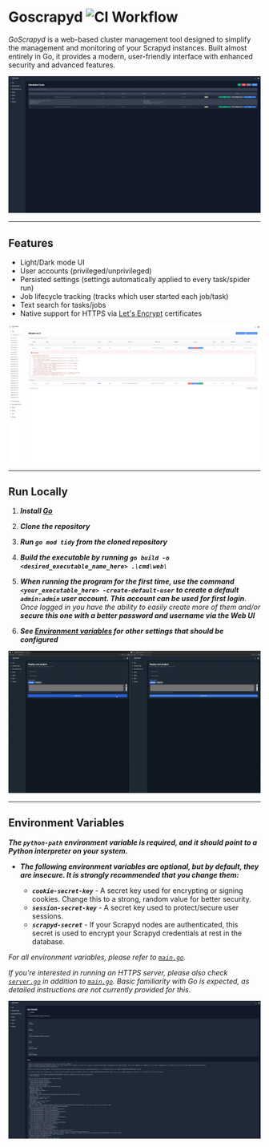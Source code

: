 # Goscrapyd ![CI Workflow](https://github.com/blazskufca/goscrapyd/actions/workflows/ci.yaml/badge.svg)

*GoScrapyd* is a web-based cluster management tool designed to simplify the management and monitoring of your Scrapyd instances. Built almost entirely in Go, it provides a modern, user-friendly interface with enhanced security and advanced features.

![Tasks screen](_img/tasks.jpeg)

---

## Features

- Light/Dark mode UI
- User accounts (privileged/unprivileged)
- Persisted settings (settings automatically applied to every task/spider run)
- Job lifecycle tracking (tracks which user started each job/task)
- Text search for tasks/jobs
- Native support for HTTPS via [Let's Encrypt](https://letsencrypt.org/) certificates

![Jobs page](_img/jobs_page.jpeg)

---

## Run Locally

1. ***Install [Go](https://go.dev/dl/)***

2. ***Clone the repository***

3. ***Run `go mod tidy` from the cloned repository***

4. ***Build the executable by running `go build -o <desired_executable_name_here> .\cmd\web\`***

5. ***When running the program for the first time, use the command `<your_executable_here> -create-default-user` to 
create a default `admin:admin` user account. This account can be used for first login***. _Once logged in you have the ability to
easily create more of them and/or_ ***secure this one with a better password and username via the Web UI***

6. ***See [Environment variables](#environment-variables) for other settings that should be configured***


![Deploy Page](_img/deploy.gif)

---

## Environment Variables

***The `python-path` environment variable is required, and it should point to a Python interpreter on your system.***

- ***The following environment variables are optional, but by default, they are insecure. It is strongly recommended that you change them:***

    - ***`cookie-secret-key`*** - A secret key used for encrypting or signing cookies. Change this to a strong, random value for better security.
    - ***`session-secret-key`*** - A secret key used to protect/secure user sessions.
    - ***`scrapyd-secret`*** - If your Scrapyd nodes are authenticated, this secret is used to encrypt your Scrapyd credentials at rest in the database.

_For all environment variables, please refer to [`main.go`](cmd/web/main.go)._

_If you're interested in running an HTTPS server, please also check [`server.go`](cmd/web/server.go) in addition to [`main.go`](cmd/web/main.go). Basic familiarity with Go is expected, as detailed instructions are not currently provided for this._

![Logs view](_img/logs_view.png)
